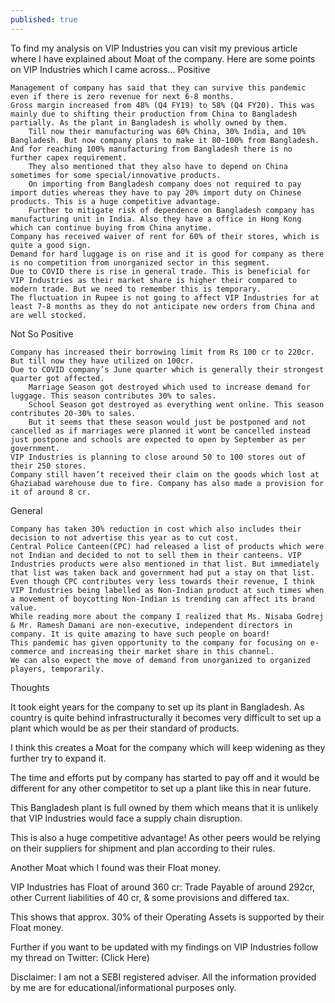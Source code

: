 ```yaml
---
published: true
---
```

To find my analysis on VIP Industries you can visit my previous article where I have explained about Moat of the company.
Here are some points on VIP Industries which I came across…
Positive

    Management of company has said that they can survive this pandemic even if there is zero revenue for next 6-8 months.
    Gross margin increased from 48% (Q4 FY19) to 58% (Q4 FY20). This was mainly due to shifting their production from China to Bangladesh partially. As the plant in Bangladesh is wholly owned by them.
        Till now their manufacturing was 60% China, 30% India, and 10% Bangladesh. But now company plans to make it 80-100% from Bangladesh. And for reaching 100% manufacturing from Bangladesh there is no further capex requirement.
        They also mentioned that they also have to depend on China sometimes for some special/innovative products.
        On importing from Bangladesh company does not required to pay import duties whereas they have to pay 20% import duty on Chinese products. This is a huge competitive advantage.
        Further to mitigate risk of dependence on Bangladesh company has manufacturing unit in India. Also they have a office in Hong Kong which can continue buying from China anytime.
    Company has received waiver of rent for 60% of their stores, which is quite a good sign.
    Demand for hard luggage is on rise and it is good for company as there is no competition from unorganized sector in this segment.
    Due to COVID there is rise in general trade. This is beneficial for VIP Industries as their market share is higher their compared to modern trade. But we need to remember this is temporary.
    The fluctuation in Rupee is not going to affect VIP Industries for at least 7-8 months as they do not anticipate new orders from China and are well stocked.

Not So Positive

    Company has increased their borrowing limit from Rs 100 cr to 220cr. But till now they have utilized on 100cr.
    Due to COVID company’s June quarter which is generally their strongest quarter got affected.
        Marriage Season got destroyed which used to increase demand for luggage. This season contributes 30% to sales.
        School Season got destroyed as everything went online. This season contributes 20-30% to sales.
        But it seems that these season would just be postponed and not cancelled as if marriages were planned it wont be cancelled instead just postpone and schools are expected to open by September as per government.
    VIP Industries is planning to close around 50 to 100 stores out of their 250 stores.
    Company still haven’t received their claim on the goods which lost at Ghaziabad warehouse due to fire. Company has also made a provision for it of around 8 cr.

General

    Company has taken 30% reduction in cost which also includes their decision to not advertise this year as to cut cost.
    Central Police Canteen(CPC) had released a list of products which were not Indian and decided to not to sell them in their canteens. VIP Industries products were also mentioned in that list. But immediately that list was taken back and government had put a stay on that list. Even though CPC contributes very less towards their revenue, I think VIP Industries being labelled as Non-Indian product at such times when a movement of boycotting Non-Indian is trending can affect its brand value.
    While reading more about the company I realized that Ms. Nisaba Godrej & Mr. Ramesh Damani are non-executive, independent directors in company. It is quite amazing to have such people on board!
    This pandemic has given opportunity to the company for focusing on e-commerce and increasing their market share in this channel.
    We can also expect the move of demand from unorganized to organized players, temporarily.

Thoughts

It took eight years for the company to set up its plant in Bangladesh. As country is quite behind infrastructurally it becomes very difficult to set up a plant which would be as per their standard of products.

I think this creates a Moat for the company which will keep widening as they further try to expand it.

The time and efforts put by company has started to pay off and it would be different for any other competitor to set up a plant like this in near future.

This Bangladesh plant is full owned by them which means that it is unlikely that VIP Industries would face a supply chain disruption.

This is also a huge competitive advantage! As other peers would be relying on their suppliers for shipment and plan according to their rules.

Another Moat which I found was their Float money.

VIP Industries has Float of around 360 cr: Trade Payable of around 292cr, other Current liabilities of 40 cr, & some provisions and differed tax.

This shows that approx. 30% of their Operating Assets is supported by their Float money.

Further if you want to be updated with my findings on VIP Industries follow my thread on Twitter: (Click Here)

Disclaimer: I am not a SEBI registered adviser. All the information provided by me are for educational/informational purposes only.
